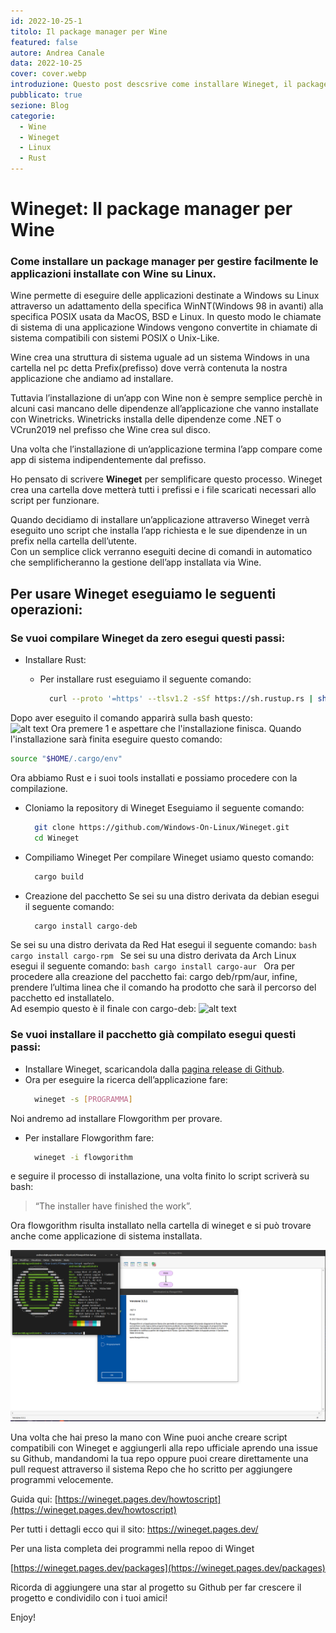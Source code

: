 ```yaml
---
id: 2022-10-25-1
titolo: Il package manager per Wine
featured: false
autore: Andrea Canale
data: 2022-10-25
cover: cover.webp
introduzione: Questo post descsrive come installare Wineget, il package manager per Wine.
pubblicato: true
sezione: Blog
categorie:
  - Wine
  - Wineget
  - Linux
  - Rust
---
```


# Wineget: Il package manager per Wine

### Come installare un package manager per gestire facilmente le applicazioni installate con Wine su Linux.

Wine permette di eseguire delle applicazioni destinate a Windows su Linux attraverso un adattamento della specifica WinNT(Windows 98 in avanti) alla specifica POSIX usata da MacOS, BSD e Linux. In questo modo le chiamate di sistema di una applicazione Windows vengono convertite in chiamate di sistema compatibili con sistemi POSIX o Unix-Like.

Wine crea una struttura di sistema uguale ad un sistema Windows in una cartella nel pc detta Prefix(prefisso) dove verrà contenuta la nostra applicazione che andiamo ad installare.

Tuttavia l’installazione di un’app con Wine non è sempre semplice perchè in alcuni casi mancano delle dipendenze all’applicazione che vanno installate con Winetricks.
Winetricks installa delle dipendenze come .NET o VCrun2019 nel prefisso che Wine crea sul disco.

Una volta che l’installazione di un’applicazione termina l’app compare come app di sistema indipendentemente dal prefisso.

Ho pensato di scrivere **Wineget** per semplificare questo processo. Wineget crea una cartella dove metterà tutti i prefissi e i file scaricati necessari allo script per funzionare.

Quando decidiamo di installare un’applicazione attraverso Wineget verrà eseguito uno script che installa l’app richiesta e le sue dipendenze in un prefix nella cartella dell’utente.<br>
Con un semplice click verranno eseguiti decine di comandi in automatico che semplificheranno la gestione dell’app installata via Wine.<br>

## Per usare Wineget eseguiamo le seguenti operazioni:

### Se vuoi compilare Wineget da zero esegui questi passi:

- Installare Rust: 
  - Per installare rust eseguiamo il seguente comando: 
      
      ```bash
        curl --proto '=https' --tlsv1.2 -sSf https://sh.rustup.rs | sh
      ```


Dopo aver eseguito il comando apparirà sulla bash questo: <br>
  ![alt text](/img/posts/il-package-manager-per-wine/rustup.webp "Rustup")
  Ora premere 1 e aspettare che l'installazione finisca.
  Quando l'installazione sarà finita eseguire questo comando:

  ```bash
  source "$HOME/.cargo/env"
  ```
  
  Ora abbiamo Rust e i suoi tools installati e possiamo procedere con la compilazione.
  - Cloniamo la repository di Wineget
    Eseguiamo il seguente comando:
    ```bash
      git clone https://github.com/Windows-On-Linux/Wineget.git
      cd Wineget
    ```
  - Compiliamo Wineget
    Per compilare Wineget usiamo questo comando:
    ```bash
      cargo build
    ```
  - Creazione del pacchetto
  Se sei su una distro derivata da debian esegui il seguente comando: 
    ```bash
      cargo install cargo-deb
    ```
  Se sei su una distro derivata da Red Hat esegui il seguente comando: 
    ```bash
      cargo install cargo-rpm
    ```
  Se sei su una distro derivata da Arch Linux esegui il seguente comando: 
    ```bash
      cargo install cargo-aur
    ```
  Ora per procedere alla creazione del pacchetto fai: cargo deb/rpm/aur, infine, prendere l’ultima linea che il comando ha prodotto che sarà il percorso del pacchetto ed installatelo.<br>
  Ad esempio questo è il finale con cargo-deb:
  ![alt text](/img/posts/il-package-manager-per-wine/cargodeb.webp "cargodeb")

### Se vuoi installare il pacchetto già compilato esegui questi passi:
-	Installare Wineget, scaricandola dalla [pagina release di Github](https://github.com/Windows-On-Linux/Wineget/releases).
-	Ora per eseguire la ricerca dell’applicazione fare:
    ```bash
      wineget -s [PROGRAMMA]
    ```
    
Noi andremo ad installare Flowgorithm per provare.

- Per installare Flowgorithm fare:
    ```bash
      wineget -i flowgorithm 
    ```

e seguire il processo di installazione, una volta finito lo script scriverà su bash: 

> “The installer have finished the work”. 

Ora flowgorithm risulta installato nella cartella di wineget e si può trovare anche come applicazione di sistema installata.

![alt text](https://github.com/Windows-On-Linux/Flowgorithm/raw/main/wallpaper.png "Flowgorithm")

Una volta che hai preso la mano con Wine puoi anche creare script compatibili con Wineget e aggiungerli alla repo ufficiale aprendo una issue su Github, mandandomi la tua repo oppure puoi creare direttamente una pull request attraverso il sistema Repo che ho scritto per aggiungere programmi velocemente. <br>

Guida qui: [https://wineget.pages.dev/howtoscript](https://wineget.pages.dev/howtoscript)

Per tutti i dettagli ecco qui il sito: https://wineget.pages.dev/<br>

Per una lista completa dei programmi nella repoo di Winget

[https://wineget.pages.dev/packages](https://wineget.pages.dev/packages) <br>

Ricorda di aggiungere una star al progetto su Github per far crescere il progetto e condividilo con i tuoi amici!<br>

Enjoy!